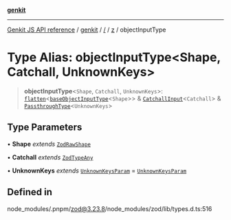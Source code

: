 [**genkit**](../../../README.md)

***

[Genkit JS API reference](../../../../README.md) / [genkit](../../../README.md) / [/](../../../README.md) / [z](../README.md) / objectInputType

# Type Alias: objectInputType\<Shape, Catchall, UnknownKeys\>

> **objectInputType**\<`Shape`, `Catchall`, `UnknownKeys`\>: [`flatten`](../namespaces/objectUtil/type-aliases/flatten.md)\<[`baseObjectInputType`](baseObjectInputType.md)\<`Shape`\>\> & [`CatchallInput`](CatchallInput.md)\<`Catchall`\> & [`PassthroughType`](PassthroughType.md)\<`UnknownKeys`\>

## Type Parameters

• **Shape** *extends* [`ZodRawShape`](ZodRawShape.md)

• **Catchall** *extends* [`ZodTypeAny`](ZodTypeAny.md)

• **UnknownKeys** *extends* [`UnknownKeysParam`](UnknownKeysParam.md) = [`UnknownKeysParam`](UnknownKeysParam.md)

## Defined in

node\_modules/.pnpm/zod@3.23.8/node\_modules/zod/lib/types.d.ts:516
